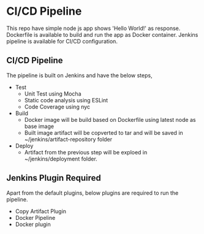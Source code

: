 # CI/CD Pipeline
This repo have simple node js app shows 'Hello World!' as response. Dockerfile is available to build and run the app as Docker container. Jenkins pipeline is available for CI/CD configuration.

## CI/CD Pipeline
The pipeline is built on Jenkins and have the below steps,
* Test
    * Unit Test using Mocha
    * Static code analysis using ESLint
    * Code Coverage using nyc
* Build
    * Docker image will be build based on Dockerfile using latest node as base image
    * Built image artifact will be copverted to tar and will be saved in ~/jenkins/artifact-repository folder
* Deploy
    * Artifact from the previous step will be exploed in ~/jenkins/deployment folder.

## Jenkins Plugin Required
Apart from the default plugins, below plugins are required to run the pipeline.
* Copy Artifact Plugin
* Docker Pipeline    
* Docker plugin


